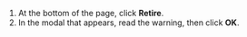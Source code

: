 1. At the bottom of the page, click **Retire**.
1. In the modal that appears, read the warning, then click **OK**.
